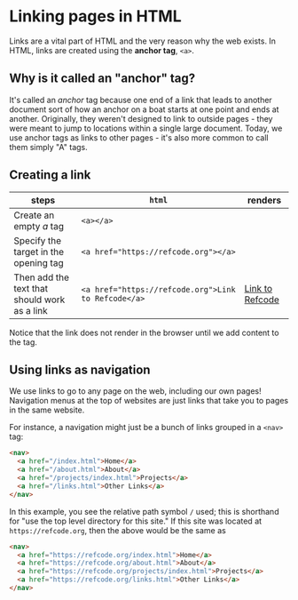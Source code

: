 # Linking pages in HTML
Links are a vital part of HTML and the very reason why the web exists. In HTML, links are created using the **anchor tag**, `<a>`.

## Why is it called an "anchor" tag?
It's called an *anchor* tag because one end of a link that leads to another document sort of how an anchor on a boat starts at one point and ends at another. Originally, they weren't designed to link to outside pages - they were meant to jump to locations within a single large document. Today, we use anchor tags as links to other pages - it's also more common to call them simply "A" tags.

## Creating a link
steps | `html` | renders
-----|--------|--------
Create an empty *a* tag | `<a></a>` | []()
Specify the target in the opening tag | `<a href="https://refcode.org"></a>` | [](https://refcode.org)
Then add the text that should work as a link | `<a href="https://refcode.org">Link to Refcode</a>` | [Link to Refcode](https://refcode.org)

Notice that the link does not render in the browser until we add content to the tag.

## Using links as navigation
We use links to go to any page on the web, including our own pages! Navigation menus at the top of websites are just links that take you to pages in the same website.

For instance, a navigation might just be a bunch of links grouped in a `<nav>` tag:

```html
<nav>
  <a href="/index.html">Home</a>
  <a href="/about.html">About</a>
  <a href="/projects/index.html">Projects</a>
  <a href="/links.html">Other Links</a>
</nav>
```

In this example, you see the relative path symbol `/` used; this is shorthand for "use the top level directory for this site." If this site was located at `https://refcode.org`, then the above would be the same as

```html
<nav>
  <a href="https://refcode.org/index.html">Home</a>
  <a href="https://refcode.org/about.html">About</a>
  <a href="https://refcode.org/projects/index.html">Projects</a>
  <a href="https://refcode.org/links.html">Other Links</a>
</nav>
```
